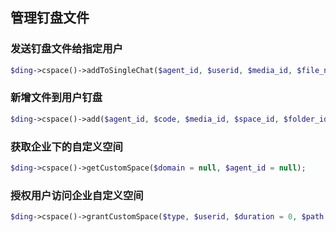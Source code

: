 ## 管理钉盘文件

### 发送钉盘文件给指定用户
```php
$ding->cspace()->addToSingleChat($agent_id, $userid, $media_id, $file_name);
```

### 新增文件到用户钉盘
```php
$ding->cspace()->add($agent_id, $code, $media_id, $space_id, $folder_id, $name, $overwrite = false);
```

### 获取企业下的自定义空间
```php
$ding->cspace()->getCustomSpace($domain = null, $agent_id = null);
```

### 授权用户访问企业自定义空间
```php
$ding->cspace()->grantCustomSpace($type, $userid, $duration = 0, $path = null, $fields = null, $agent_id = null, $domain = null);
```
